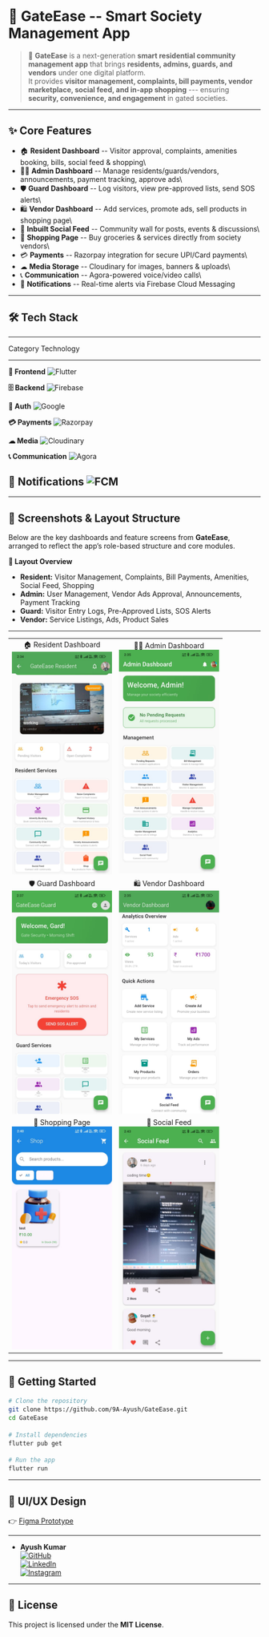 # 🏡 GateEase -- Smart Society Management App

> 🚪 **GateEase** is a next-generation **smart residential community
> management app** that brings **residents, admins, guards, and
> vendors** under one digital platform.\
> It provides **visitor management, complaints, bill payments, vendor
> marketplace, social feed, and in-app shopping** --- ensuring
> **security, convenience, and engagement** in gated societies.

------------------------------------------------------------------------

## ✨ Core Features

-   🏠 **Resident Dashboard** -- Visitor approval, complaints, amenities
    booking, bills, social feed & shopping\
-   👨‍💼 **Admin Dashboard** -- Manage residents/guards/vendors,
    announcements, payment tracking, approve ads\
-   🛡 **Guard Dashboard** -- Log visitors, view pre-approved lists, send
    SOS alerts\
-   🛍 **Vendor Dashboard** -- Add services, promote ads, sell products
    in shopping page\
-   📢 **Inbuilt Social Feed** -- Community wall for posts, events &
    discussions\
-   🛒 **Shopping Page** -- Buy groceries & services directly from
    society vendors\
-   💳 **Payments** -- Razorpay integration for secure UPI/Card
    payments\
-   ☁ **Media Storage** -- Cloudinary for images, banners & uploads\
-   📞 **Communication** -- Agora-powered voice/video calls\
-   🔔 **Notifications** -- Real-time alerts via Firebase Cloud
    Messaging

------------------------------------------------------------------------

## 🛠️ Tech Stack

  ---------------------------------------------------------------------------------------------------------------------------------------------------------------
  Category                                    Technology
  ------------------------------------------- -------------------------------------------------------------------------------------------------------------------
  **🎨 Frontend**                             ![Flutter](https://img.shields.io/badge/Flutter-02569B?style=for-the-badge&logo=flutter&logoColor=white)

  **🗄 Backend**                               ![Firebase](https://img.shields.io/badge/Firebase-FFCA28?style=for-the-badge&logo=firebase&logoColor=black)

  **🔐 Auth**                                 ![Google](https://img.shields.io/badge/Auth-Google%20Sign--In-red?style=for-the-badge&logo=google)

  **💳 Payments**                             ![Razorpay](https://img.shields.io/badge/Razorpay-02042B?style=for-the-badge&logo=razorpay&logoColor=white)

  **☁ Media**                                 ![Cloudinary](https://img.shields.io/badge/Cloudinary-3448C5?style=for-the-badge&logo=cloudinary&logoColor=white)

  **📞 Communication**                        ![Agora](https://img.shields.io/badge/Agora-099DFD?style=for-the-badge&logo=Agora&logoColor=white)

  **🔔 Notifications**                        ![FCM](https://img.shields.io/badge/FCM-Push%20Notifications-yellow?style=for-the-badge&logo=firebase)
  ---------------------------------------------------------------------------------------------------------------------------------------------------------------

------------------------------------------------------------------------
## 📸 Screenshots & Layout Structure  

Below are the key dashboards and feature screens from **GateEase**, arranged to reflect the app’s role-based structure and core modules.  

**📂 Layout Overview**  
- **Resident:** Visitor Management, Complaints, Bill Payments, Amenities, Social Feed, Shopping  
- **Admin:** User Management, Vendor Ads Approval, Announcements, Payment Tracking  
- **Guard:** Visitor Entry Logs, Pre-Approved Lists, SOS Alerts  
- **Vendor:** Service Listings, Ads, Product Sales  

---

<table>
  <tr>
    <td align="center">🏠 Resident Dashboard<br><img src="https://github.com/9A-Ayush/Gate_Ease/blob/main/assets/ss/r.jpg" width="200"></td>
    <td align="center">👨‍💼 Admin Dashboard<br><img src="https://github.com/9A-Ayush/Gate_Ease/blob/main/assets/ss/a.jpg" width="200"></td>
  </tr>
  <tr>
    <td align="center">🛡 Guard Dashboard<br><img src="https://github.com/9A-Ayush/Gate_Ease/blob/main/assets/ss/g.jpg" width="200"></td>
    <td align="center">🛍 Vendor Dashboard<br><img src="https://github.com/9A-Ayush/Gate_Ease/blob/main/assets/ss/v.jpg" width="200"></td>
  </tr>
  <tr>
    <td align="center">🛒 Shopping Page<br><img src="https://github.com/9A-Ayush/Gate_Ease/blob/main/assets/ss/sp.jpg" width="200"></td>
    <td align="center">📢 Social Feed<br><img src="https://github.com/9A-Ayush/Gate_Ease/blob/main/assets/ss/m.jpg" width="200"></td>
  </tr>
</table>


------------------------------------------------------------------------

## 🚀 Getting Started

``` bash
# Clone the repository
git clone https://github.com/9A-Ayush/GateEase.git
cd GateEase

# Install dependencies
flutter pub get

# Run the app
flutter run
```

------------------------------------------------------------------------

## 🎨 UI/UX Design

👉 [Figma
Prototype](https://www.figma.com/design/JjiIYOj2nT8DJunTEIbaut/Gate-Ease-2?node-id=0-1)

------------------------------------------------------------------------


-   **Ayush Kumar**\
    [![GitHub](https://img.shields.io/badge/GitHub-9A--Ayush-black?logo=github)](https://github.com/9A-Ayush)\
    [![LinkedIn](https://img.shields.io/badge/LinkedIn-Ayush%20Kumar-blue?logo=linkedin)](http://www.linkedin.com/in/ayush-kumar-849a1324b)\
    [![Instagram](https://img.shields.io/badge/Instagram-%40ayush__ix__xi-pink?logo=instagram)](https://www.instagram.com/ayush_ix_xi)

------------------------------------------------------------------------

## 📜 License

This project is licensed under the **MIT License**.
